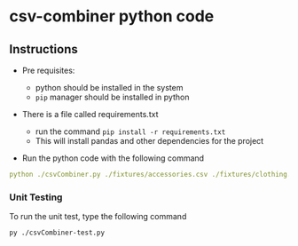 # csv-combiner python code

## Instructions

- Pre requisites: 
   - python should be installed in the system
   - ```pip``` manager should be installed in python

- There is a file called requirements.txt
  - run the command ```pip install -r requirements.txt```
  - This will install pandas and other dependencies for the project

- Run the python code with the following command
```yaml
python ./csvCombiner.py ./fixtures/accessories.csv ./fixtures/clothing.csv combined-results.csv
```

### Unit Testing

To run the unit test, type the following command
```
py ./csvCombiner-test.py
